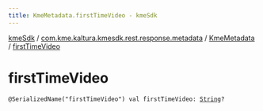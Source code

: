 ```yaml
---
title: KmeMetadata.firstTimeVideo - kmeSdk
---
```


[kmeSdk](../../index.html) / [com.kme.kaltura.kmesdk.rest.response.metadata](../index.html) / [KmeMetadata](index.html) / [firstTimeVideo](./first-time-video.html)

# firstTimeVideo

`@SerializedName("firstTimeVideo") val firstTimeVideo: `[`String`](https://kotlinlang.org/api/latest/jvm/stdlib/kotlin/-string/index.html)`?`